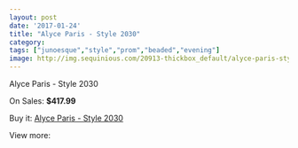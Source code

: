 ```yaml
---
layout: post
date: '2017-01-24'
title: "Alyce Paris - Style 2030"
category: 
tags: ["junoesque","style","prom","beaded","evening"]
image: http://img.sequinious.com/20913-thickbox_default/alyce-paris-style-2030.jpg
---
```

Alyce Paris - Style 2030

On Sales: **$417.99**
<a href="https://www.sequinious.com/9324-alyce-paris-style-2030.html"><amp-img layout="responsive" width="600" height="600" src="//img.sequinious.com/20913-thickbox_default/alyce-paris-style-2030.jpg" alt="Alyce Paris - Style 2030 0" /></a>
<a href="https://www.sequinious.com/9324-alyce-paris-style-2030.html"><amp-img layout="responsive" width="600" height="600" src="//img.sequinious.com/20914-thickbox_default/alyce-paris-style-2030.jpg" alt="Alyce Paris - Style 2030 1" /></a>
<a href="https://www.sequinious.com/9324-alyce-paris-style-2030.html"><amp-img layout="responsive" width="600" height="600" src="//img.sequinious.com/20915-thickbox_default/alyce-paris-style-2030.jpg" alt="Alyce Paris - Style 2030 2" /></a>

Buy it: [Alyce Paris - Style 2030](https://www.sequinious.com/9324-alyce-paris-style-2030.html "Alyce Paris - Style 2030")

View more: [](https://www.sequinious.com/- "")